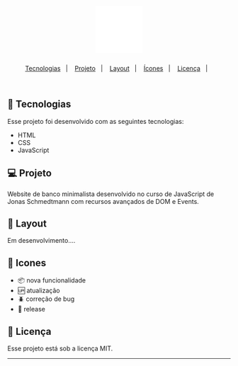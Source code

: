 <h1 align="center">
  <img alt="bankist" title="bankist" src="img/icon.png"  />
</h1>

<p align="center">
  <a href="#-tecnologias">Tecnologias</a>&nbsp;&nbsp;&nbsp;|&nbsp;&nbsp;&nbsp;
  <a href="#-projeto">Projeto</a>&nbsp;&nbsp;&nbsp;|&nbsp;&nbsp;&nbsp;
  <a href="#-layout">Layout</a>&nbsp;&nbsp;&nbsp;|&nbsp;&nbsp;&nbsp;
   <a href="#-icones">Ícones</a>&nbsp;&nbsp;&nbsp;|&nbsp;&nbsp;&nbsp;
  <a href="#memo-licença">Licença</a>&nbsp;&nbsp;&nbsp;|&nbsp;&nbsp;&nbsp;
</p>
<br>

## 🚀 Tecnologias

Esse projeto foi desenvolvido com as seguintes tecnologias:

- HTML
- CSS
- JavaScript

## 💻 Projeto

Website de banco minimalista desenvolvido no curso de JavaScript de Jonas Schmedtmann com recursos avançados de DOM e Events.

## 🔖 Layout

Em desenvolvimento....

## 🏁 Icones

- :package: nova funcionalidade
- :up: atualização
- :beetle: correção de bug
- :checkered_flag: release

## 📝 Licença

Esse projeto está sob a licença MIT.

---
